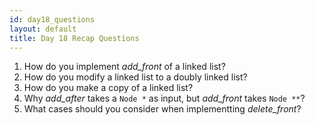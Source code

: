 ```yaml
---
id: day18_questions
layout: default
title: Day 18 Recap Questions
---
```


1.	How do you implement *add_front* of a linked list?
2.	How do you modify a linked list to a doubly linked list?
3.  How do you make a copy of a linked list?
4.	Why *add_after* takes a `Node *` as input, but *add_front* takes `Node **`?
5.	What cases should you consider when implementting *delete_front*?